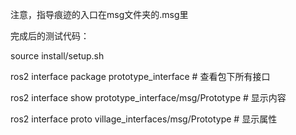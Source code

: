 注意，指导痕迹的入口在msg文件夹的.msg里

完成后的测试代码：


source install/setup.sh

ros2 interface package prototype_interface # 查看包下所有接口

ros2 interface show prototype_interface/msg/Prototype # 显示内容

ros2 interface proto village_interfaces/msg/Prototype # 显示属性

